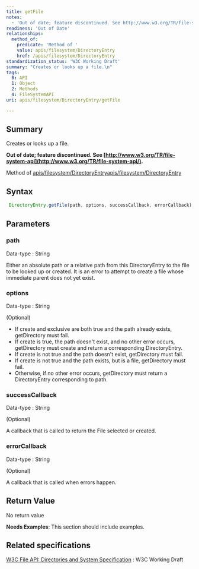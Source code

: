 ```yaml
---
title: getFile
notes:
  - 'Out of date; feature discontinued. See http://www.w3.org/TR/file-system-api/.'
readiness: 'Out of Date'
relationships:
  method_of:
    predicate: 'Method of '
    value: apis/filesystem/DirectoryEntry
    href: /apis/filesystem/DirectoryEntry
standardization_status: 'W3C Working Draft'
summary: "Creates or looks up a file.\n"
tags:
  0: API
  1: Object
  2: Methods
  4: FileSystemAPI
uri: apis/filesystem/DirectoryEntry/getFile

---
```

## <span>Summary</span>

Creates or looks up a file.

**Out of date; feature discontinued. See [http://www.w3.org/TR/file-system-api](http://www.w3.org/TR/file-system-api/).**

Method of [apis/filesystem/DirectoryEntry](/apis/filesystem/DirectoryEntry)[apis/filesystem/DirectoryEntry](/apis/filesystem/DirectoryEntry)

## <span>Syntax</span>

``` js
 DirectoryEntry.getFile(path, options, successCallback, errorCallback);
```

## <span>Parameters</span>

### <span>path</span>

 Data-type
:   String

 Either an absolute path or a relative path from this DirectoryEntry to the file to be looked up or created. It is an error to attempt to create a file whose immediate parent does not yet exist.

### <span>options</span>

 Data-type
:   String

(Optional)

-   If create and exclusive are both true and the path already exists, getDirectory must fail.
-   If create is true, the path doesn't exist, and no other error occurs, getDirectory must create and return a corresponding DirectoryEntry.
-   If create is not true and the path doesn't exist, getDirectory must fail.
-   If create is not true and the path exists, but is a file, getDirectory must fail.
-   Otherwise, if no other error occurs, getDirectory must return a DirectoryEntry corresponding to path.

### <span>successCallback</span>

 Data-type
:   String

(Optional)

A callback that is called to return the File selected or created.

### <span>errorCallback</span>

 Data-type
:   String

(Optional)

A callback that is called when errors happen.

## <span>Return Value</span>

No return value

**Needs Examples**: This section should include examples.

## <span>Related specifications</span>

[W3C File API: Directories and System Specification](http://dev.w3.org/2009/dap/file-system/pub/FileSystem/)
:   W3C Working Draft
